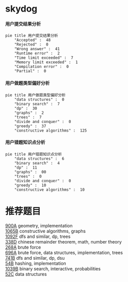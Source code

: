 # skydog

<!-- tabs:start -->



#### **用户提交结果分析**

```mermaid
pie title 用户提交结果分析
    "Accepted" :  48
    "Rejected" :  0
    "Wrong answer" :  41
    "Runtime error" :  2
    "Time limit exceeded" :  7
    "Memory limit exceeded" :  1
    "Compilation error" :  0
    "Partial" :  0
```

#### **用户做题类型偏好分析**

```mermaid
pie title 用户做题类型偏好分析
    "data structures" :  0
    "binary search" :  7
    "dp" :  30
    "graphs" :  2
    "trees" :  7
    "divide and conquer" :  0
    "greedy" :  37
    "constructive algorithms" :  125
```
#### **用户错题知识点分析**

```mermaid
pie title 用户错题知识点分析
    "data structures" :  6
    "binary search" :  4
    "dp" :  11
    "graphs" :  00
    "trees" :  0
    "divide and conquer" :  0
    "greedy" :  10
    "constructive algorithms" :  10
```



<!-- tabs:end -->
# 推荐题目
[900A](https://codeforces.com/contest/900/problem/A)		geometry,
                        implementation		  
[1065B](https://codeforces.com/contest/1065/problem/B)		constructive algorithms,
                        graphs		  
[1092F](https://codeforces.com/contest/1092/problem/F)		dfs and similar,
                        dp,
                        trees		  
[338D](https://codeforces.com/contest/338/problem/D)		chinese remainder theorem,
                        math,
                        number theory		  
[268A](https://codeforces.com/contest/268/problem/A)		brute force		  
[696A](https://codeforces.com/contest/696/problem/A)		brute force,
                        data structures,
                        implementation,
                        trees		  
[741B](https://codeforces.com/contest/741/problem/B)		dfs and similar,
                        dp,
                        dsu		  
[54B](https://codeforces.com/contest/54/problem/B)		hashing,
                        implementation		  
[1039B](https://codeforces.com/contest/1039/problem/B)		binary search,
                        interactive,
                        probabilities		  
[52C](https://codeforces.com/contest/52/problem/C)		data structures		  
